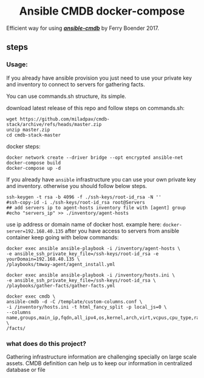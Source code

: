 # <center>Ansible CMDB docker-compose</center>

Efficient way for using <a href="https://github.com/fboender/ansible-cmdb" ><b><i>ansible-cmdb</i></b></a> by Ferry Boender 2017.

## steps

### Usage:
If you already have ansible provision you just need to use your private key and inventory to connect to servers for gathering facts.

You can use commands.sh structure, its simple.

download latest release of this repo and follow steps on commands.sh:
```download-steps
wget https://github.com/miladpav/cmdb-stack/archive/refs/heads/master.zip
unzip master.zip
cd cmdb-stack-master
```

docker steps:
```docker-steps
docker network create --driver bridge --opt encrypted ansible-net
docker-compose build
docker-compose up -d
```

If you already have `ansible` infrastructure you can use your own private key and inventory. otherwise you should follow below steps.
```ssh-key-steps
ssh-keygen -t rsa -b 4096 -f ./ssh-keys/root-id_rsa -N ''
#ssh-copy-id -i ./ssh-keys/root-id_rsa root@Servers
## add servers ip to agent-hosts inventory file with [agent] group
#echo "servers_ip" >> ./inventory/agent-hosts
```

use ip address or domain name of docker host. example here: `docker-server=192.168.40.135`
after you have access to servers from ansible container keep going with below commands:

```install-agent-steps
docker exec ansible ansible-playbook -i /inventory/agent-hosts \
-e ansible_ssh_private_key_file=/ssh-keys/root-id_rsa -e yourDomain=192.168.40.135 \
/playbooks/tmway-agent/agent_install.yml
```

```gather-facts-steps
docker exec ansible ansible-playbook -i /inventory/hosts.ini \
-e ansible_ssh_private_key_file=/ssh-keys/root-id_rsa \
/playbooks/gather-facts/gather-facts.yml
```

```create-cmdb-html-steps
docker exec cmdb \
ansible-cmdb -d -C /template/custom-columns.conf \
-i /inventory/hosts.ini -t html_fancy_split -p local_js=0 \
--columns name,groups,main_ip,fqdn,all_ipv4,os,kernel,arch,virt,vcpus,cpu_type,ram,mem_usage,disk_usage,timestamp,prodname \
/facts/
```

### what does do this project?
Gathering infrastructure information are challenging specially on large scale assets. CMDB definition can help us to keep our information in centralized database or file 